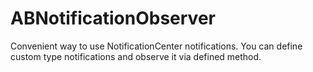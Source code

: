 # ABNotificationObserver
Convenient way to use NotificationCenter notifications. You can define custom type notifications and observe it via defined method.
